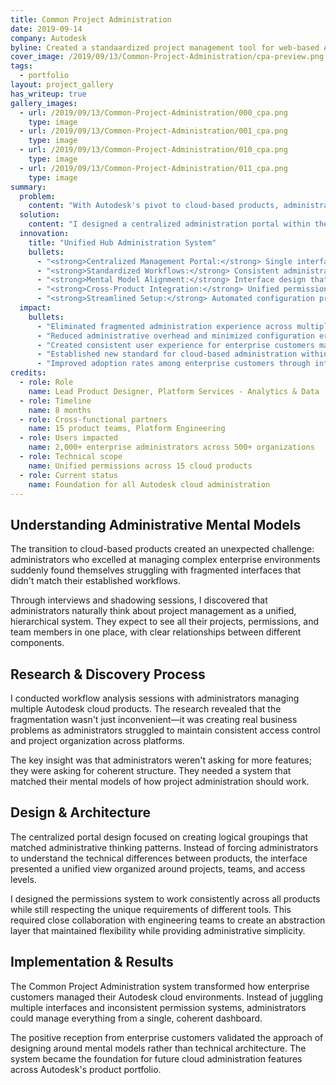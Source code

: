 ```yaml
---
title: Common Project Administration
date: 2019-09-14
company: Autodesk
byline: Created a standaardized project management tool for web-based Autodesk products
cover_image: /2019/09/13/Common-Project-Administration/cpa-preview.png
tags:
  - portfolio
layout: project_gallery
has_writeup: true
gallery_images:
  - url: /2019/09/13/Common-Project-Administration/000_cpa.png
    type: image
  - url: /2019/09/13/Common-Project-Administration/001_cpa.png
    type: image
  - url: /2019/09/13/Common-Project-Administration/010_cpa.png
    type: image
  - url: /2019/09/13/Common-Project-Administration/011_cpa.png
    type: image
summary:
  problem:
    content: "With Autodesk's pivot to cloud-based products, administrators faced a fragmented experience managing multiple web instances or 'hubs' across different products. Each product required manual setup and management in separate locations, forcing administrators to navigate disparate systems that didn't align with their mental model of unified project management."
  solution:
    content: "I designed a centralized administration portal within the Autodesk Account tool that consolidates all web instance management into a single, unified interface. The system standardizes project administration across all Autodesk cloud products while respecting how administrators naturally think about project management."
  innovation:
    title: "Unified Hub Administration System"
    bullets:
      - "<strong>Centralized Management Portal:</strong> Single interface for managing instances, roles, permissions, and memberships across all cloud products"
      - "<strong>Standardized Workflows:</strong> Consistent administrative patterns that work across diverse product ecosystems"
      - "<strong>Mental Model Alignment:</strong> Interface design that mirrors real-world administrative thinking and processes"
      - "<strong>Cross-Product Integration:</strong> Unified permissions and role management that works seamlessly across different Autodesk tools"
      - "<strong>Streamlined Setup:</strong> Automated configuration processes that eliminate manual, product-by-product administration"
  impact:
    bullets:
      - "Eliminated fragmented administration experience across multiple product hubs"
      - "Reduced administrative overhead and minimized configuration errors"
      - "Created consistent user experience for enterprise customers managing complex environments"
      - "Established new standard for cloud-based administration within Autodesk"
      - "Improved adoption rates among enterprise customers through intuitive, unified workflows"
credits:
  - role: Role
    name: Lead Product Designer, Platform Services - Analytics & Data
  - role: Timeline
    name: 8 months
  - role: Cross-functional partners
    name: 15 product teams, Platform Engineering
  - role: Users impacted
    name: 2,000+ enterprise administrators across 500+ organizations
  - role: Technical scope
    name: Unified permissions across 15 cloud products
  - role: Current status
    name: Foundation for all Autodesk cloud administration
---
```


## Understanding Administrative Mental Models

The transition to cloud-based products created an unexpected challenge: administrators who excelled at managing complex enterprise environments suddenly found themselves struggling with fragmented interfaces that didn't match their established workflows.

Through interviews and shadowing sessions, I discovered that administrators naturally think about project management as a unified, hierarchical system. They expect to see all their projects, permissions, and team members in one place, with clear relationships between different components.

## Research & Discovery Process

I conducted workflow analysis sessions with administrators managing multiple Autodesk cloud products. The research revealed that the fragmentation wasn't just inconvenient—it was creating real business problems as administrators struggled to maintain consistent access control and project organization across platforms.

The key insight was that administrators weren't asking for more features; they were asking for coherent structure. They needed a system that matched their mental models of how project administration should work.

## Design & Architecture

The centralized portal design focused on creating logical groupings that matched administrative thinking patterns. Instead of forcing administrators to understand the technical differences between products, the interface presented a unified view organized around projects, teams, and access levels.

I designed the permissions system to work consistently across all products while still respecting the unique requirements of different tools. This required close collaboration with engineering teams to create an abstraction layer that maintained flexibility while providing administrative simplicity.

## Implementation & Results

The Common Project Administration system transformed how enterprise customers managed their Autodesk cloud environments. Instead of juggling multiple interfaces and inconsistent permission systems, administrators could manage everything from a single, coherent dashboard.

The positive reception from enterprise customers validated the approach of designing around mental models rather than technical architecture. The system became the foundation for future cloud administration features across Autodesk's product portfolio.
